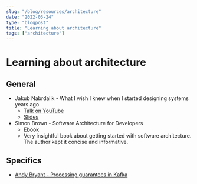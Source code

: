 ```yaml
---
slug: "/blog/resources/architecture"
date: "2022-03-24"
type: "blogpost"
title: "Learning about architecture"
tags: ["architecture"]
---
```


# Learning about architecture

## General

- Jakub Nabrdalik - What I wish I knew when I started designing systems years ago
  - [Talk on YouTube](https://www.youtube.com/watch?v=1HJJhGHC2A4&feature=youtu.be)
  - [Slides](https://jakubn.gitlab.io/wish-i-knew-architecture/#1)
- Simon Brown - Software Architecture for Developers
  - [Ebook](https://leanpub.com/software-architecture-for-developers)
  - Very insightful book about getting started with software architecture. The author kept it concise and informative.

## Specifics

- [Andy Bryant - Processing guarantees in Kafka](https://medium.com/@andy.bryant/processing-guarantees-in-kafka-12dd2e30be0e)
